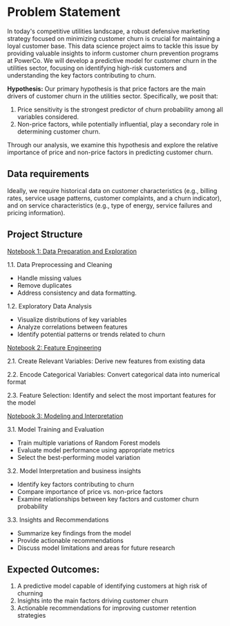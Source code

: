 # Problem Statement

In today's competitive utilities landscape, a robust defensive marketing strategy focused on minimizing customer churn is crucial for maintaining a loyal customer base. This data science project aims to tackle this issue by providing valuable insights to inform customer churn prevention programs at PowerCo. We will develop a predictive model for customer churn in the utilities sector, focusing on identifying high-risk customers and understanding the key factors contributing to churn.

**Hypothesis:**
Our primary hypothesis is that price factors are the main drivers of customer churn in the utilities sector. Specifically, we posit that:

1. Price sensitivity is the strongest predictor of churn probability among all variables considered.
2. Non-price factors, while potentially influential, play a secondary role in determining customer churn.

Through our analysis, we examine this hypothesis and explore the relative importance of price and non-price factors in predicting customer churn.

## Data requirements
Ideally, we require historical data on customer characteristics (e.g., billing rates, service usage patterns, customer complaints, and a churn indicator), and on service characteristics (e.g., type of energy, service failures and pricing information).

## Project Structure

[Notebook 1: Data Preparation and Exploration](https://github.com/mmvvff/bcg_extended/blob/main/baseline_notebooks/01_eda.ipynb)

1.1. Data Preprocessing and Cleaning
- Handle missing values
- Remove duplicates
- Address consistency and data formatting.

1.2. Exploratory Data Analysis
- Visualize distributions of key variables
- Analyze correlations between features
- Identify potential patterns or trends related to churn


[Notebook 2: Feature Engineering](https://github.com/mmvvff/bcg_extended/blob/main/baseline_notebooks/02_feature_engineering.ipynb)

2.1. Create Relevant Variables: Derive new features from existing data

2.2. Encode Categorical Variables: Convert categorical data into numerical format

2.3. Feature Selection: Identify and select the most important features for the model


[Notebook 3: Modeling and Interpretation](https://github.com/mmvvff/bcg_extended/blob/main/baseline_notebooks/03_modeling_RF_final.ipynb)

3.1. Model Training and Evaluation
- Train multiple variations of Random Forest models
- Evaluate model performance using appropriate metrics
- Select the best-performing model variation

3.2. Model Interpretation and business insights
- Identify key factors contributing to churn
- Compare importance of price vs. non-price factors
- Examine relationships between key factors and customer churn probability

3.3. Insights and Recommendations
- Summarize key findings from the model
- Provide actionable recommendations
- Discuss model limitations and areas for future research

## Expected Outcomes:
1. A predictive model capable of identifying customers at high risk of churning
2. Insights into the main factors driving customer churn
3. Actionable recommendations for improving customer retention strategies